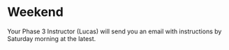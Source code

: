 # Weekend

Your Phase 3 Instructor (Lucas) will send you an email with instructions by Saturday morning at the latest. 
